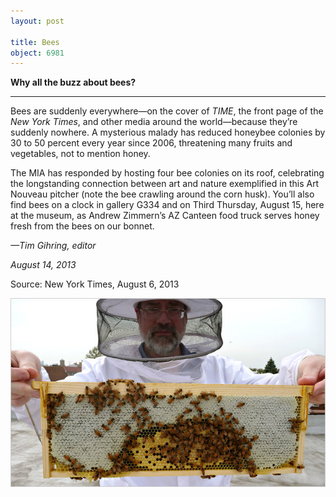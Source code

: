 ```yaml
---
layout: post

title: Bees
object: 6981
---
```

**Why all the buzz about bees?**

****

Bees are suddenly everywhere—on the cover of *TIME*, the front page of the *New York Times*, and other media around the world—because they’re suddenly nowhere.
 A mysterious malady has reduced honeybee colonies by 30 to 50 percent every year since 2006, threatening many fruits and vegetables, not to mention honey.

The MIA has responded by hosting four bee colonies on its roof, celebrating the longstanding connection between art and nature exemplified in this Art Nouveau pitcher (note the bee crawling around the corn husk). You’ll also find bees on a clock in gallery G334 and on Third Thursday, August 15, here at the museum, as Andrew Zimmern’s AZ Canteen food truck serves honey fresh from the bees on our bonnet.

*—Tim Gihring, editor*

*August 14, 2013*

Source: New York Times, August 6, 2013

![](../images/13-08-15_98.276.36_BeeCollapseEDIT-1.jpeg)
